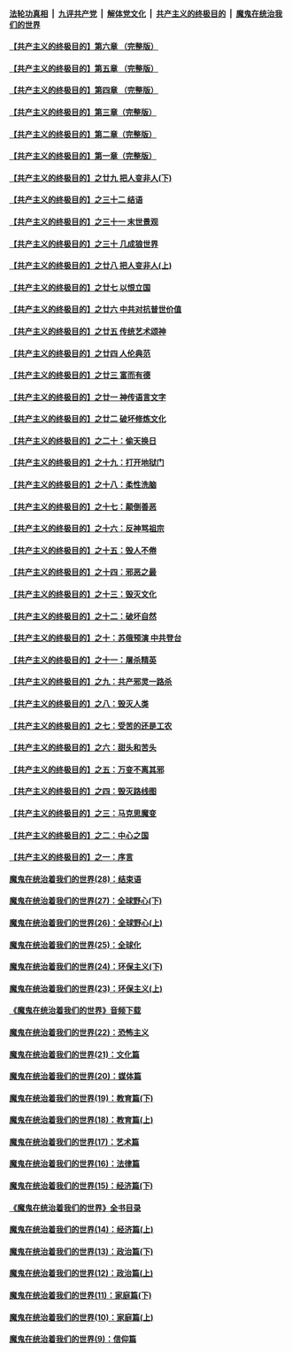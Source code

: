 ####  [法轮功真相](../../../../basic/blob/master/README.md?t=01061152) &nbsp;|&nbsp; [九评共产党](../../../../9ping.md/blob/master/README.md?t=01061152) &nbsp;|&nbsp; [解体党文化](../../../../jtdwh.md/blob/master/README.md?t=01061152)  &nbsp;|&nbsp; [共产主义的终极目的](../../../../gczydzjmd.md/blob/master/README.md?t=01061152) &nbsp;|&nbsp; [魔鬼在统治我们的世界](../../../../mgztzwmdsj.md/blob/master/README.md?t=01061152) 

#### [【共产主义的终极目的】第六章 （完整版）](../pages/nsc422/n11428913.md?t=01061152) 

#### [【共产主义的终极目的】第五章 （完整版）](../pages/nsc422/n11428912.md?t=01061152) 

#### [【共产主义的终极目的】第四章 （完整版）](../pages/nsc422/n11428907.md?t=01061152) 

#### [【共产主义的终极目的】第三章（完整版）](../pages/nsc422/n11428848.md?t=01061152) 

#### [【共产主义的终极目的】第二章（完整版）](../pages/nsc422/n11428831.md?t=01061152) 

#### [【共产主义的终极目的】第一章（完整版）](../pages/nsc422/n11417651.md?t=01061152) 

#### [【共产主义的终极目的】之廿九 把人变非人(下)](../pages/nsc422/n11344140.md?t=01061152) 

#### [【共产主义的终极目的】之三十二 结语](../pages/nsc422/n11360535.md?t=01061152) 

#### [【共产主义的终极目的】之三十一 末世景观](../pages/nsc422/n11351129.md?t=01061152) 

#### [【共产主义的终极目的】之三十 几成狼世界](../pages/nsc422/n11348280.md?t=01061152) 

#### [【共产主义的终极目的】之廿八 把人变非人(上)](../pages/nsc422/n11340492.md?t=01061152) 

#### [【共产主义的终极目的】之廿七 以恨立国](../pages/nsc422/n11336944.md?t=01061152) 

#### [【共产主义的终极目的】之廿六 中共对抗普世价值](../pages/nsc422/n11324785.md?t=01061152) 

#### [【共产主义的终极目的】之廿五 传统艺术颂神](../pages/nsc422/n11296396.md?t=01061152) 

#### [【共产主义的终极目的】之廿四 人伦典范](../pages/nsc422/n11296397.md?t=01061152) 

#### [【共产主义的终极目的】之廿三 富而有德](../pages/nsc422/n11283598.md?t=01061152) 

#### [【共产主义的终极目的】之廿一 神传语言文字](../pages/nsc422/n11263265.md?t=01061152) 

#### [【共产主义的终极目的】之廿二 破坏修炼文化](../pages/nsc422/n11245728.md?t=01061152) 

#### [【共产主义的终极目的】之二十：偷天换日](../pages/nsc422/n11238846.md?t=01061152) 

#### [【共产主义的终极目的】之十九：打开地狱门](../pages/nsc422/n11206376.md?t=01061152) 

#### [【共产主义的终极目的】之十八：柔性洗脑](../pages/nsc422/n11199994.md?t=01061152) 

#### [【共产主义的终极目的】之十七：颠倒善恶](../pages/nsc422/n11179782.md?t=01061152) 

#### [【共产主义的终极目的】之十六：反神骂祖宗](../pages/nsc422/n11166798.md?t=01061152) 

#### [【共产主义的终极目的】之十五：毁人不倦](../pages/nsc422/n11166792.md?t=01061152) 

#### [【共产主义的终极目的】之十四：邪恶之最](../pages/nsc422/n11150249.md?t=01061152) 

#### [【共产主义的终极目的】之十三：毁灭文化](../pages/nsc422/n11135227.md?t=01061152) 

#### [【共产主义的终极目的】之十二：破坏自然](../pages/nsc422/n11135214.md?t=01061152) 

#### [【共产主义的终极目的】之十：苏俄预演 中共登台](../pages/nsc422/n11118424.md?t=01061152) 

#### [【共产主义的终极目的】之十一：屠杀精英](../pages/nsc422/n11118442.md?t=01061152) 

#### [【共产主义的终极目的】之九：共产邪灵一路杀](../pages/nsc422/n11114139.md?t=01061152) 

#### [【共产主义的终极目的】之八：毁灭人类](../pages/nsc422/n11108503.md?t=01061152) 

#### [【共产主义的终极目的】之七：受苦的还是工农](../pages/nsc422/n11101809.md?t=01061152) 

#### [【共产主义的终极目的】之六：甜头和苦头](../pages/nsc422/n11096971.md?t=01061152) 

#### [【共产主义的终极目的】之五：万变不离其邪](../pages/nsc422/n11091285.md?t=01061152) 

#### [【共产主义的终极目的】之四：毁灭路线图](../pages/nsc422/n11086284.md?t=01061152) 

#### [【共产主义的终极目的】之三：马克思魔变](../pages/nsc422/n11061941.md?t=01061152) 

#### [【共产主义的终极目的】之二：中心之国](../pages/nsc422/n11047728.md?t=01061152) 

#### [【共产主义的终极目的】之一：序言](../pages/nsc422/n11086077.md?t=01061152) 

#### [魔鬼在统治着我们的世界(28)：结束语](../pages/nsc422/n10936246.md?t=01061152) 

#### [魔鬼在统治着我们的世界(27)：全球野心(下)](../pages/nsc422/n10928319.md?t=01061152) 

#### [魔鬼在统治着我们的世界(26)：全球野心(上)](../pages/nsc422/n10900318.md?t=01061152) 

#### [魔鬼在统治着我们的世界(25)：全球化](../pages/nsc422/n10788205.md?t=01061152) 

#### [魔鬼在统治着我们的世界(24)：环保主义(下)](../pages/nsc422/n10695307.md?t=01061152) 

#### [魔鬼在统治着我们的世界(23)：环保主义(上)](../pages/nsc422/n10688613.md?t=01061152) 

#### [《魔鬼在统治着我们的世界》音频下载](../pages/nsc422/n10635553.md?t=01061152) 

#### [魔鬼在统治着我们的世界(22)：恐怖主义](../pages/nsc422/n10614727.md?t=01061152) 

#### [魔鬼在统治着我们的世界(21)：文化篇](../pages/nsc422/n10597706.md?t=01061152) 

#### [魔鬼在统治着我们的世界(20)：媒体篇](../pages/nsc422/n10586579.md?t=01061152) 

#### [魔鬼在统治着我们的世界(19)：教育篇(下)](../pages/nsc422/n10564808.md?t=01061152) 

#### [魔鬼在统治着我们的世界(18)：教育篇(上)](../pages/nsc422/n10526970.md?t=01061152) 

#### [魔鬼在统治着我们的世界(17)：艺术篇](../pages/nsc422/n10499093.md?t=01061152) 

#### [魔鬼在统治着我们的世界(16)：法律篇](../pages/nsc422/n10485969.md?t=01061152) 

#### [魔鬼在统治着我们的世界(15)：经济篇(下)](../pages/nsc422/n10469975.md?t=01061152) 

#### [《魔鬼在统治着我们的世界》全书目录](../pages/nsc422/n10464261.md?t=01061152) 

#### [魔鬼在统治着我们的世界(14)：经济篇(上)](../pages/nsc422/n10457370.md?t=01061152) 

#### [魔鬼在统治着我们的世界(13)：政治篇(下)](../pages/nsc422/n10448270.md?t=01061152) 

#### [魔鬼在统治着我们的世界(12)：政治篇(上)](../pages/nsc422/n10444576.md?t=01061152) 

#### [魔鬼在统治着我们的世界(11)：家庭篇(下)](../pages/nsc422/n10440961.md?t=01061152) 

#### [魔鬼在统治着我们的世界(10)：家庭篇(上)](../pages/nsc422/n10435448.md?t=01061152) 

#### [魔鬼在统治着我们的世界(9)：信仰篇](../pages/nsc422/n10432159.md?t=01061152) 

